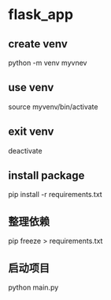 # flask_app

## create venv
python -m venv myvnev

## use venv
source myvenv/bin/activate

## exit venv
deactivate

## install package
pip install -r requirements.txt

## 整理依赖
pip freeze > requirements.txt

## 启动项目
python main.py